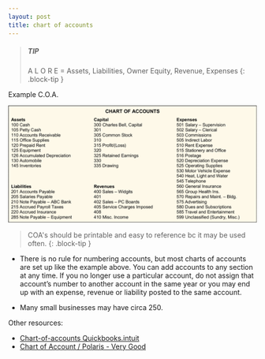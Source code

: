 ```yaml
---
layout: post
title: chart of accounts
---
```



> ##### TIP
> A L O R E =
> Assets, Liabilities, Owner Equity, Revenue, Expenses
{: .block-tip }

Example C.O.A.

![Example C.O.A.](/assets/aipb/coa.example.png)

> COA's should be printable and easy to reference bc it may be used often. 
{: .block-tip }


- There is no rule for numbering accounts, but most charts of accounts are set up like the example above. You can add accounts to any section at any time. If you no longer use a particular account, do not assign that account’s number to another account in the same year or you may end up with an expense, revenue or liability posted to the same account. 

- Many small businesses may have circa 250.  

Other resources:   

- [Chart-of-accounts Quickbooks.intuit](https://quickbooks.intuit.com/global/resources/accounting/chart-of-accounts-definition-and-example/)   
- [Chart of Account / Polaris - Very Good](https://polaristaxandaccounting.com/chart-of-accounts-the-ultimate-guide-with-examples/)   

